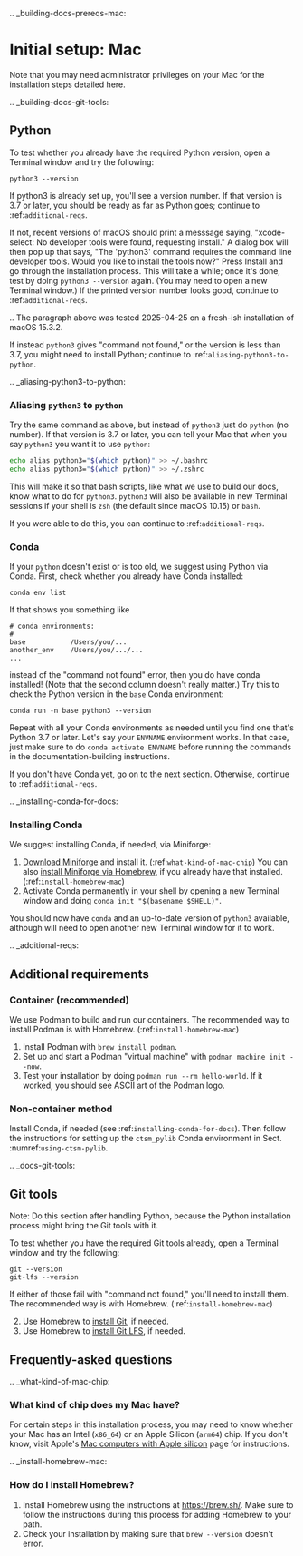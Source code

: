 .. _building-docs-prereqs-mac:

# Initial setup: Mac

Note that you may need administrator privileges on your Mac for the installation steps detailed here.

.. _building-docs-git-tools:

## Python
To test whether you already have the required Python version, open a Terminal window and try the following:
```shell
python3 --version
```

If python3 is already set up, you'll see a version number. If that version is 3.7 or later, you should be ready as far as Python goes; continue to :ref:`additional-reqs`.

If not, recent versions of macOS should print a messsage saying, "xcode-select: No developer tools were found, requesting install." A dialog box will then pop up that says, "The 'python3' command requires the command line developer tools. Would you like to install the tools now?" Press Install and go through the installation process. This will take a while; once it's done, test by doing ``python3 --version`` again. (You may need to open a new Terminal window.) If the printed version number looks good, continue to :ref:`additional-reqs`.

..
  The paragraph above was tested 2025-04-25 on a fresh-ish installation of macOS 15.3.2.

If instead `python3` gives "command not found," or the version is less than 3.7, you might need to install Python; continue to :ref:`aliasing-python3-to-python`.

.. _aliasing-python3-to-python:

### Aliasing `python3` to `python`
Try the same command as above, but instead of `python3` just do `python` (no number). If that version is 3.7 or later, you can tell your Mac that when you say `python3` you want it to use `python`:
```bash
echo alias python3="$(which python)" >> ~/.bashrc
echo alias python3="$(which python)" >> ~/.zshrc
```

This will make it so that bash scripts, like what we use to build our docs, know what to do for `python3`. `python3` will also be available in new Terminal sessions if your shell is `zsh` (the default since macOS 10.15) or `bash`.

If you were able to do this, you can continue to :ref:`additional-reqs`.

### Conda
If your `python` doesn't exist or is too old, we suggest using Python via Conda. First, check whether you already have Conda installed:
```shell
conda env list
```

If that shows you something like
```
# conda environments:
#
base           /Users/you/...
another_env    /Users/you/.../...
...
```

instead of the "command not found" error, then you do have conda installed! (Note that the second column doesn't really matter.) Try this to check the Python version in the `base` Conda environment:
```shell
conda run -n base python3 --version
```

Repeat with all your Conda environments as needed until you find one that's Python 3.7 or later. Let's say your `ENVNAME` environment works. In that case, just make sure to do `conda activate ENVNAME` before running the commands in the documentation-building instructions.

If you don't have Conda yet, go on to the next section. Otherwise, continue to :ref:`additional-reqs`.

.. _installing-conda-for-docs:

### Installing Conda
We suggest installing Conda, if needed, via Miniforge:

1. [Download Miniforge](https://conda-forge.org/download/) and install it. (:ref:`what-kind-of-mac-chip`) You can also [install Miniforge via Homebrew](https://formulae.brew.sh/cask/miniforge#default), if you already have that installed. (:ref:`install-homebrew-mac`)
2. Activate Conda permanently in your shell by opening a new Terminal window and doing `conda init "$(basename $SHELL)"`.

You should now have `conda` and an up-to-date version of `python3` available, although will need to open another new Terminal window for it to work.

.. _additional-reqs:

## Additional requirements

### Container (recommended)
We use Podman to build and run our containers. The recommended way to install Podman is with Homebrew. (:ref:`install-homebrew-mac`)

1. Install Podman with `brew install podman`.
1. Set up and start a Podman "virtual machine" with `podman machine init --now`.
1. Test your installation by doing `podman run --rm hello-world`. If it worked, you should see ASCII art of the Podman logo.

### Non-container method

Install Conda, if needed (see :ref:`installing-conda-for-docs`). Then follow the instructions for setting up the `ctsm_pylib` Conda environment in Sect. :numref:`using-ctsm-pylib`.

.. _docs-git-tools:

## Git tools
Note: Do this section after handling Python, because the Python installation process might bring the Git tools with it.

To test whether you have the required Git tools already, open a Terminal window and try the following:
```shell
git --version
git-lfs --version
```

If either of those fail with "command not found," you'll need to install them. The recommended way is with Homebrew. (:ref:`install-homebrew-mac`)

2. Use Homebrew to [install Git](https://formulae.brew.sh/formula/git#default), if needed.
3. Use Homebrew to [install Git LFS](https://formulae.brew.sh/formula/git-lfs#default), if needed.

## Frequently-asked questions

.. _what-kind-of-mac-chip:

### What kind of chip does my Mac have?
For certain steps in this installation process, you may need to know whether your Mac has an Intel (`x86_64`) or an Apple Silicon (`arm64`) chip. If you don't know, visit Apple's [Mac computers with Apple silicon](https://support.apple.com/en-us/116943) page for instructions.

.. _install-homebrew-mac:

### How do I install Homebrew?
1. Install Homebrew using the instructions at https://brew.sh/. Make sure to follow the instructions during this process for adding Homebrew to your path.
1. Check your installation by making sure that `brew --version` doesn't error.